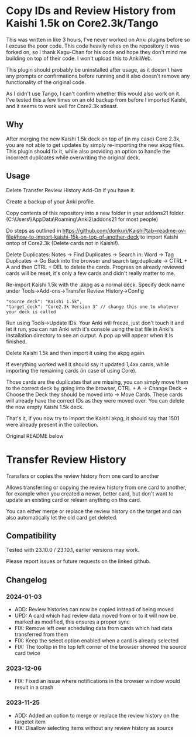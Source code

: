 # Copy IDs and Review History from Kaishi 1.5k on Core2.3k/Tango

This was written in like 3 hours, I've never worked on Anki plugins before so I excuse the poor code. This code heavily relies on the repository it was forked on, so I thank Kagu-Chan for his code and hope they don't mind me building on top of their code. I won't upload this to AnkiWeb.

This plugin should probably be uninstalled after usage, as it doesn't have any prompts or confirmations before running and it also doesn't remove any functionality of the original code.

As I didn't use Tango, I can't confirm whether this would also work on it. I've tested this a few times on an old backup from before I imported Kaishi, and it seems to work well for Core2.3k atleast.

## Why
After merging the new Kaishi 1.5k deck on top of (in my case) Core 2.3k, you are not able to get updates by simply re-importing the new akpg files. This plugin should fix it, while also providing an option to handle the incorrect duplicates while overwriting the original deck.

## Usage
Delete Transfer Review History Add-On if you have it.

Create a backup of your Anki profile.

Copy contents of this repository into a new folder in your addons21 folder. 
(C:\Users\\<Username>\AppData\Roaming\Anki2\addons21 for most people)

Do steps as outlined in https://github.com/donkuri/Kaishi?tab=readme-ov-file#how-to-import-kaishi-15k-on-top-of-another-deck to import Kaishi ontop of Core2.3k (Delete cards not in Kaishi!).

Delete Duplicates: Notes -> Find Duplicates -> Search in: Word -> Tag Duplicates -> Go Back into the browser and search tag:duplicate -> CTRL + A and then CTRL + DEL to delete the cards. Progress on already reviewed cards will be reset, it's only a few cards and didn't really matter to me.

Re-import Kaishi 1.5k with the .akpg as a normal deck. Specify deck name under Tools->Add-ons->Transfer Review History->Config

```
"source_deck": "Kaishi 1.5k", 
"target_deck": "Core2.3k Version 3" // change this one to whatever your deck is called
```

Run using Tools->Update IDs. Your Anki will freeze, just don't touch it and let it run, you can run Anki with it's console using the bat file in Anki's installation directory to see an output. A pop up will appear when it is finished.

Delete Kaishi 1.5k and then import it using the akpg again.

If everything worked well it should say it updated 1,4xx⁩ cards, while importing the remaining cards (in case of using Core).

Those cards are the duplicates that are missing, you can simply move them to the correct deck by going into the browser, CTRL + A -> Change Deck -> Choose the Deck they should be moved into -> Move Cards. These cards will already have the correct IDs as they were moved over. You can delete the now empty Kaishi 1.5k deck.

That's it, if you now try to import the Kaishi akpg, it should say that 1501 were already present in the collection.

Original README below
# Transfer Review History

Transfers or copies the review history from one card to another

Allows transferring or copying the review history from one card to another, for example when you created a newer, better card, but don't want to update an existing card or relearn anything on this card.

You can either merge or replace the review history on the target and can also automatically let the old card get deleted.

## Compatibility

Tested with 23.10.0 / 23.10.1, earlier versions may work.

Please report issues or future requests on the linked github.

## Changelog

### 2024-01-03

- ADD: Review histories can now be copied instead of being moved
- UPD: A card which had review data moved from or to it will now be marked as modified, this ensures a proper sync
- FIX: Remove left over scheduling data from cards which had data transferred from them
- FIX: Keep the select option enabled when a card is already selected
- FIX: The tooltip in the top left corner of the browser showed the source card twice

### 2023-12-06

- FIX: Fixed an issue where notifications in the browser window would result in a crash

### 2023-11-25

- ADD: Added an option to merge or replace the review history on the targetet item
- FIX: Disallow selecting items without any review history as source
